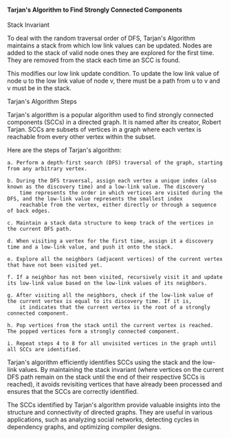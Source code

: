 #### Tarjan's Algorithm to Find Strongly Connected Components

Stack Invariant

To deal with the random traversal order of DFS, Tarjan's Algorithm maintains a stack from which low link values can be updated. Nodes are added to 
the stack of valid node ones they are explored for the first time. They are removed from the stack each time an SCC is found.

This modifies our low link update condition. To update the low link value of node u to the low link value of node v, there must be a path from u to v and v must be in the stack.

Tarjan's Algorithm Steps

Tarjan's algorithm is a popular algorithm used to find strongly connected components (SCCs) in a directed graph. It is named after its creator, Robert Tarjan. SCCs are subsets of vertices in a graph where each vertex is reachable from every other vertex within the subset.

Here are the steps of Tarjan's algorithm:

    a. Perform a depth-first search (DFS) traversal of the graph, starting from any arbitrary vertex.

    b. During the DFS traversal, assign each vertex a unique index (also known as the discovery time) and a low-link value. The discovery 
        time represents the order in which vertices are visited during the DFS, and the low-link value represents the smallest index 
        reachable from the vertex, either directly or through a sequence of back edges.

    c. Maintain a stack data structure to keep track of the vertices in the current DFS path.

    d. When visiting a vertex for the first time, assign it a discovery time and a low-link value, and push it onto the stack.

    e. Explore all the neighbors (adjacent vertices) of the current vertex that have not been visited yet.

    f. If a neighbor has not been visited, recursively visit it and update its low-link value based on the low-link values of its neighbors.

    g. After visiting all the neighbors, check if the low-link value of the current vertex is equal to its discovery time. If it is, 
        it indicates that the current vertex is the root of a strongly connected component.

    h. Pop vertices from the stack until the current vertex is reached. The popped vertices form a strongly connected component.

    i. Repeat steps 4 to 8 for all unvisited vertices in the graph until all SCCs are identified.

Tarjan's algorithm efficiently identifies SCCs using the stack and the low-link values. By maintaining the stack invariant (where vertices on the current DFS path remain on the stack until the end of their respective SCCs is reached), it avoids revisiting vertices that have already been processed and ensures that the SCCs are correctly identified.

The SCCs identified by Tarjan's algorithm provide valuable insights into the structure and connectivity of directed graphs. They are useful in various applications, such as analyzing social networks, detecting cycles in dependency graphs, and optimizing compiler designs.
